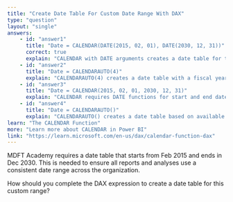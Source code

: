 ```yaml
---
title: "Create Date Table For Custom Date Range With DAX"
type: "question"
layout: "single"
answers:
    - id: "answer1"
      title: "Date = CALENDAR(DATE(2015, 02, 01), DATE(2030, 12, 31))"
      correct: true
      explain: "CALENDAR with DATE arguments creates a date table for the specified range, from Feb 2015 to Dec 2030."
    - id: "answer2"
      title: "Date = CALENDARAUTO(4)"
      explain: "CALENDARAUTO(4) creates a date table with a fiscal year ending in April, not a specific date range."
    - id: "answer3"
      title: "Date = CALENDAR(2015, 02, 01, 2030, 12, 31)"
      explain: "CALENDAR requires DATE functions for start and end dates, not unformatted numbers."
    - id: "answer4"
      title: "Date = CALENDARAUTO()"
      explain: "CALENDARAUTO() creates a date table based on available dates, not a custom date range."
learn: "The CALENDAR Function"
more: "Learn more about CALENDAR in Power BI"
link: "https://learn.microsoft.com/en-us/dax/calendar-function-dax"
---
```

MDFT Academy requires a date table that starts from Feb 2015 and ends in Dec 2030. This is needed to ensure all reports and analyses use a consistent date range across the organization.

How should you complete the DAX expression to create a date table for this custom range?
